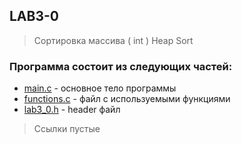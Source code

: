 ## LAB3-0
> Сортировка массива ( int ) Heap Sort
### Программа состоит из следующих частей:
* [main.c]() - основное тело программы
* [functions.c]() - файл с используемыми функциями
* [lab3_0.h]() - header файл
> Ссылки пустые
